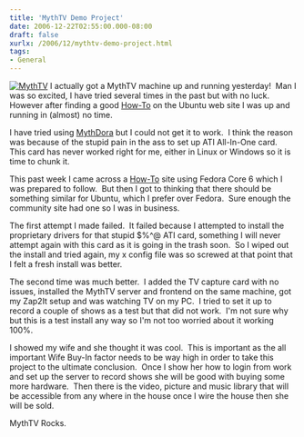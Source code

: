 ```yaml
---
title: 'MythTV Demo Project'
date: 2006-12-22T02:55:00.000-08:00
draft: false
xurlx: /2006/12/mythtv-demo-project.html
tags: 
- General
---
```


[![MythTV](http://blog.ddpruitt.net/wp-content/uploads/2006/12/WindowsLiveWriter/MythTVDemoProject_9A48/MythTV_logo%5B14%5D1.png)](http://www.mythtv.org/) I actually got a MythTV machine up and running yesterday!  Man I was so excited, I have tried several times in the past but with no luck.  However after finding a good [How-To](https://help.ubuntu.com/community/MythTV) on the Ubuntu web site I was up and running in (almost) no time.

I have tried using [MythDora](http://blog.ddpruitt.net/2006/09/08/g-dingtv-viewing-linux-in-a-whole-new-way/) but I could not get it to work.  I think the reason was because of the stupid pain in the ass to set up ATI All-In-One card.  This card has never worked right for me, either in Linux or Windows so it is time to chunk it.

This past week I came across a [How-To](http://wilsonet.com/mythtv/fcmyth.php) site using Fedora Core 6 which I was prepared to follow.  But then I got to thinking that there should be something similar for Ubuntu, which I prefer over Fedora.  Sure enough the community site had one so I was in business.

The first attempt I made failed.  It failed because I attempted to install the proprietary drivers for that stupid $%^@ ATI card, something I will never attempt again with this card as it is going in the trash soon.  So I wiped out the install and tried again, my x config file was so screwed at that point that I felt a fresh install was better.

The second time was much better.  I added the TV capture card with no issues, installed the MythTV server and frontend on the same machine, got my Zap2It setup and was watching TV on my PC.  I tried to set it up to record a couple of shows as a test but that did not work.  I'm not sure why but this is a test install any way so I'm not too worried about it working 100%.

I showed my wife and she thought it was cool.  This is important as the all important Wife Buy-In factor needs to be way high in order to take this project to the ultimate conclusion.  Once I show her how to login from work and set up the server to record shows she will be good with buying some more hardware.  Then there is the video, picture and music library that will be accessible from any where in the house once I wire the house then she will be sold.

MythTV Rocks.